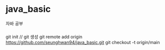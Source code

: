 # java_basic

자바 공부

###

git init // git 생성
git remote add origin https://github.com/seunghwan94/java_basic.git
git checkout -t origin/main

###

